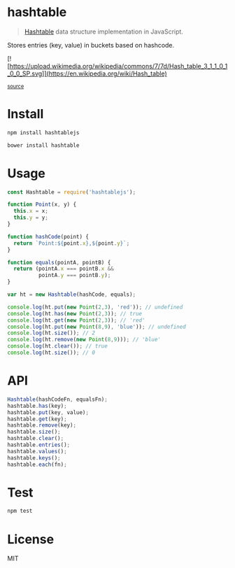 # hashtable

> [Hashtable](https://en.wikipedia.org/wiki/Hash_table) data structure implementation in JavaScript.

Stores entries (key, value) in buckets based on hashcode.

[![https://upload.wikimedia.org/wikipedia/commons/7/7d/Hash_table_3_1_1_0_1_0_0_SP.svg]](https://en.wikipedia.org/wiki/Hash_table)

<sup>[source](https://en.wikipedia.org/wiki/Hash_tabl)</sup>

# Install

```bash
npm install hashtablejs
```

```bash
bower install hashtable
```

# Usage

```javascript
const Hashtable = require('hashtablejs');

function Point(x, y) {
  this.x = x;
  this.y = y;
}

function hashCode(point) {
  return `Point:${point.x},${point.y}`;
}

function equals(pointA, pointB) {
  return (pointA.x === pointB.x &&
          pointA.y === pointB.y);
}

var ht = new Hashtable(hashCode, equals);

console.log(ht.put(new Point(2,3), 'red')); // undefined
console.log(ht.has(new Point(2,3)); // true
console.log(ht.get(new Point(2,3)); // 'red'
console.log(ht.put(new Point(8,9), 'blue')); // undefined
console.log(ht.size()); // 2
console.log(ht.remove(new Point(8,9))); // 'blue'
console.log(ht.clear()); // true
console.log(ht.size()); // 0
```

# API

```javascript
Hashtable(hashCodeFn, equalsFn);
hashtable.has(key);
hashtable.put(key, value);
hashtable.get(key);
hashtable.remove(key);
hashtable.size();
hashtable.clear();
hashtable.entries();
hashtable.values();
hashtable.keys();
hashtable.each(fn);
```

# Test

```bash
npm test
```

# License

MIT
